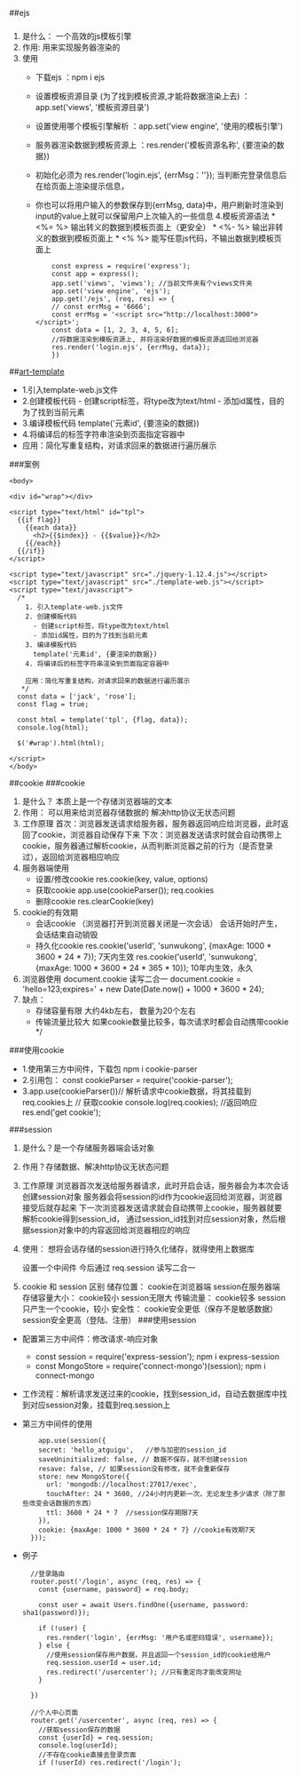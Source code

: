 ##ejs
### 
1. 是什么：
      一个高效的js模板引擎
2. 作用:
      用来实现服务器渲染的
3. 使用
      - 下载ejs
        ：npm i ejs
      - 设置模板资源目录 (为了找到模板资源,才能将数据渲染上去)
        ：app.set('views', '模板资源目录')
      - 设置使用哪个模板引擎解析
        ：app.set('view engine', '使用的模板引擎')
      - 服务器渲染数据到模板资源上
        ：res.render('模板资源名称', {要渲染的数据})
      - 初始化必须为 res.render('login.ejs', {errMsg：''}); 当判断完登录信息后在给页面上渲染提示信息，
      - 你也可以将用户输入的参数保存到{errMsg, data}中，用户刷新时渲染到input的value上就可以保留用户上次输入的一些信息
4.模板资源语法
       * <%= %>  输出转义的数据到模板页面上（更安全）
       * <%- %>  输出非转义的数据到模板页面上
       * <% %>   能写任意js代码，不输出数据到模板页面上


                const express = require('express');
                const app = express();
                app.set('views', 'views'); //当前文件夹有个views文件夹
                app.set('view engine', 'ejs');
                app.get('/ejs', (req, res) => {
                // const errMsg = '6666';
                const errMsg = '<script src="http://localhost:3000"></script>';
                const data = [1, 2, 3, 4, 5, 6];
                //将数据渲染到模板资源上, 并将渲染好数据的模板资源返回给浏览器
                res.render('login.ejs', {errMsg, data});
                })
                
##[art-template](https://aui.github.io/art-template/zh-cn/docs/syntax.html)
* 1.引入template-web.js文件
* 2.创建模板代码
      - 创建script标签，将type改为text/html
      - 添加id属性，目的为了找到当前元素
* 3.编译模板代码
      template('元素id', {要渲染的数据})
* 4.将编译后的标签字符串渲染到页面指定容器中
* 应用：简化写重复结构，对请求回来的数据进行遍历展示
 
###案例

```
<body>

<div id="wrap"></div>

<script type="text/html" id="tpl">
  {{if flag}}
    {{each data}}
      <h2>{{$index}} - {{$value}}</h2>
    {{/each}}
  {{/if}}
</script>

<script type="text/javascript" src="./jquery-1.12.4.js"></script>
<script type="text/javascript" src="./template-web.js"></script>
<script type="text/javascript">
  /*
    1. 引入template-web.js文件
    2. 创建模板代码
      - 创建script标签，将type改为text/html
      - 添加id属性，目的为了找到当前元素
    3. 编译模板代码
      template('元素id', {要渲染的数据})
    4. 将编译后的标签字符串渲染到页面指定容器中

    应用：简化写重复结构，对请求回来的数据进行遍历展示
   */
  const data = ['jack', 'rose'];
  const flag = true;

  const html = template('tpl', {flag, data});
  console.log(html);

  $('#wrap').html(html);

</script>
</body>
```
##cookie
###cookie
1. 是什么？
      本质上是一个存储浏览器端的文本
2. 作用：
      可以用来给浏览器存储数据的
      解决http协议无状态问题
3. 工作原理
      首次：浏览器发送请求给服务器，服务器返回响应给浏览器，此时返回了cookie，浏览器自动保存下来
      下次：浏览器发送请求时就会自动携带上cookie，服务器通过解析cookie，从而判断浏览器之前的行为（是否登录过），返回给浏览器相应响应
4. 服务器端使用
      - 设置/修改cookie
        res.cookie(key, value, options)
      - 获取cookie
        app.use(cookieParser());
        req.cookies
      - 删除cookie
        res.clearCookie(key)
5. cookie的有效期
      - 会话cookie （浏览器打开到浏览器关闭是一次会话）
        会话开始时产生，会话结束自动销毁
      - 持久化cookie
        res.cookie('userId', 'sunwukong', {maxAge: 1000 * 3600 * 24 * 7}); 7天内生效
        res.cookie('userId', 'sunwukong', {maxAge: 1000 * 3600 * 24 * 365 * 10});  10年内生效，永久
6. 浏览器使用
      document.cookie 读写二合一
      document.cookie = 'hello=123;expires=' + new Date(Date.now() + 1000 * 3600 * 24);
7. 缺点：
      - 存储容量有限  大约4kb左右， 数量为20个左右
      - 传输流量比较大  如果cookie数量比较多，每次请求时都会自动携带cookie
 */


###使用cookie
* 1.使用第三方中间件，下载包 npm i cookie-parser
* 2.引用包：
     const cookieParser = require('cookie-parser');
* 3.app.use(cookieParser())// 解析请求中cookie数据，将其挂载到req.cookies上
     // 获取cookie
  console.log(req.cookies);
  //返回响应
  res.end('get cookie');


###session
1. 是什么？是一个存储服务器端会话对象
2. 作用？存储数据、解决http协议无状态问题
3. 工作原理
      浏览器首次发送给服务器请求，此时开启会话，服务器会为本次会话创建session对象
      服务器会将session的id作为cookie返回给浏览器，浏览器接受后就存起来
      下一次浏览器发送请求就会自动携带上cookie，服务器就要解析cookie得到session_id，
      通过session_id找到对应session对象，然后根据session对象中的内容返回给浏览器相应的响应
4. 使用：
      想将会话存储的session进行持久化储存，就得使用上数据库
      
      设置一个中间件
      今后通过 req.session 读写二合一
5. cookie 和 session 区别
      储存位置： cookie在浏览器端  session在服务器端
      存储容量大小： cookie较小   session无限大
      传输流量： cookie较多    session只产生一个cookie，较小
      安全性：  cookie安全更低（保存不是敏感数据）    session安全更高（登陆、注册）
###使用session
* 配置第三方中间件：修改请求-响应对象 
  * const session = require('express-session'); npm i express-session
  * const MongoStore = require('connect-mongo')(session); npm i connect-mongo
* 工作流程：解析请求发送过来的cookie，找到session_id，自动去数据库中找到对应session对象，挂载到req.session上
* 第三方中间件的使用

          app.use(session({
          secret: 'hello_atguigu',   //参与加密的session_id
          saveUninitialized: false, // 数据不保存，就不创建session
          resave: false, // 如果session没有修改，就不会重新保存
          store: new MongoStore({
            url: 'mongodb://localhost:27017/exec',
            touchAfter: 24 * 3600, //24小时内更新一次，无论发生多少请求（除了那些改变会话数据的东西）
            ttl: 3600 * 24 * 7  //session保存期限7天
          }),
          cookie: {maxAge: 1000 * 3600 * 24 * 7} //cookie有效期7天
        }));
* 例子

        //登录路由
        router.post('/login', async (req, res) => {
          const {username, password} = req.body;
          
          const user = await Users.findOne({username, password: sha1(password)});
          
          if (!user) {
            res.render('login', {errMsg: '用户名或密码错误', username});
          } else {
            //使用session保存用户数据，并且返回一个session_id的cookie给用户
            req.session.userId = user.id;
            res.redirect('/usercenter'); //只有重定向才能改变网址
          }
          
        })
        
        //个人中心页面
        router.get('/usercenter', async (req, res) => {
          //获取session保存的数据
          const {userId} = req.session;
          console.log(userId);
          //不存在cookie直接去登录页面
          if (!userId) res.redirect('/login');